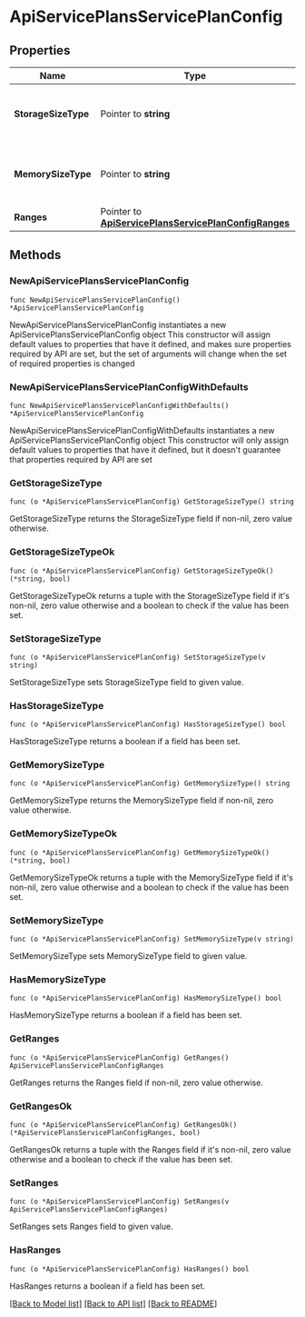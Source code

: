 # ApiServicePlansServicePlanConfig

## Properties

Name | Type | Description | Notes
------------ | ------------- | ------------- | -------------
**StorageSizeType** | Pointer to **string** | Specifies range min / max storage multiplier | [optional] [default to "gb"]
**MemorySizeType** | Pointer to **string** | Specifies range min / max memory multiplier | [optional] [default to "mb"]
**Ranges** | Pointer to [**ApiServicePlansServicePlanConfigRanges**](_api_service_plans_servicePlan_config_ranges.md) |  | [optional] 

## Methods

### NewApiServicePlansServicePlanConfig

`func NewApiServicePlansServicePlanConfig() *ApiServicePlansServicePlanConfig`

NewApiServicePlansServicePlanConfig instantiates a new ApiServicePlansServicePlanConfig object
This constructor will assign default values to properties that have it defined,
and makes sure properties required by API are set, but the set of arguments
will change when the set of required properties is changed

### NewApiServicePlansServicePlanConfigWithDefaults

`func NewApiServicePlansServicePlanConfigWithDefaults() *ApiServicePlansServicePlanConfig`

NewApiServicePlansServicePlanConfigWithDefaults instantiates a new ApiServicePlansServicePlanConfig object
This constructor will only assign default values to properties that have it defined,
but it doesn't guarantee that properties required by API are set

### GetStorageSizeType

`func (o *ApiServicePlansServicePlanConfig) GetStorageSizeType() string`

GetStorageSizeType returns the StorageSizeType field if non-nil, zero value otherwise.

### GetStorageSizeTypeOk

`func (o *ApiServicePlansServicePlanConfig) GetStorageSizeTypeOk() (*string, bool)`

GetStorageSizeTypeOk returns a tuple with the StorageSizeType field if it's non-nil, zero value otherwise
and a boolean to check if the value has been set.

### SetStorageSizeType

`func (o *ApiServicePlansServicePlanConfig) SetStorageSizeType(v string)`

SetStorageSizeType sets StorageSizeType field to given value.

### HasStorageSizeType

`func (o *ApiServicePlansServicePlanConfig) HasStorageSizeType() bool`

HasStorageSizeType returns a boolean if a field has been set.

### GetMemorySizeType

`func (o *ApiServicePlansServicePlanConfig) GetMemorySizeType() string`

GetMemorySizeType returns the MemorySizeType field if non-nil, zero value otherwise.

### GetMemorySizeTypeOk

`func (o *ApiServicePlansServicePlanConfig) GetMemorySizeTypeOk() (*string, bool)`

GetMemorySizeTypeOk returns a tuple with the MemorySizeType field if it's non-nil, zero value otherwise
and a boolean to check if the value has been set.

### SetMemorySizeType

`func (o *ApiServicePlansServicePlanConfig) SetMemorySizeType(v string)`

SetMemorySizeType sets MemorySizeType field to given value.

### HasMemorySizeType

`func (o *ApiServicePlansServicePlanConfig) HasMemorySizeType() bool`

HasMemorySizeType returns a boolean if a field has been set.

### GetRanges

`func (o *ApiServicePlansServicePlanConfig) GetRanges() ApiServicePlansServicePlanConfigRanges`

GetRanges returns the Ranges field if non-nil, zero value otherwise.

### GetRangesOk

`func (o *ApiServicePlansServicePlanConfig) GetRangesOk() (*ApiServicePlansServicePlanConfigRanges, bool)`

GetRangesOk returns a tuple with the Ranges field if it's non-nil, zero value otherwise
and a boolean to check if the value has been set.

### SetRanges

`func (o *ApiServicePlansServicePlanConfig) SetRanges(v ApiServicePlansServicePlanConfigRanges)`

SetRanges sets Ranges field to given value.

### HasRanges

`func (o *ApiServicePlansServicePlanConfig) HasRanges() bool`

HasRanges returns a boolean if a field has been set.


[[Back to Model list]](../README.md#documentation-for-models) [[Back to API list]](../README.md#documentation-for-api-endpoints) [[Back to README]](../README.md)


